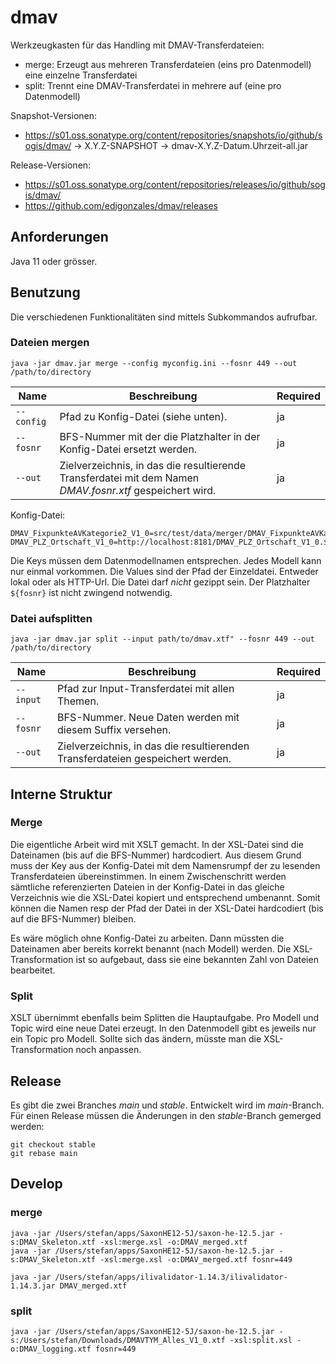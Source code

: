 # dmav

Werkzeugkasten für das Handling mit DMAV-Transferdateien:

- merge: Erzeugt aus mehreren Transferdateien (eins pro Datenmodell) eine einzelne Transferdatei
- split: Trennt eine DMAV-Transferdatei in mehrere auf (eine pro Datenmodell)

Snapshot-Versionen: 
- https://s01.oss.sonatype.org/content/repositories/snapshots/io/github/sogis/dmav/ -> X.Y.Z-SNAPSHOT -> dmav-X.Y.Z-Datum.Uhrzeit-all.jar

Release-Versionen: 
- https://s01.oss.sonatype.org/content/repositories/releases/io/github/sogis/dmav/ 
- https://github.com/edigonzales/dmav/releases

## Anforderungen

Java 11 oder grösser.

## Benutzung

Die verschiedenen Funktionalitäten sind mittels Subkommandos aufrufbar. 

### Dateien mergen

```
java -jar dmav.jar merge --config myconfig.ini --fosnr 449 --out /path/to/directory
```

| Name | Beschreibung | Required |
|-----|-----|-----|
| `--config` | Pfad zu Konfig-Datei (siehe unten). | ja |
| `--fosnr` | BFS-Nummer mit der die Platzhalter in der Konfig-Datei ersetzt werden. | ja |
| `--out` | Zielverzeichnis, in das die resultierende Transferdatei mit dem Namen _DMAV.fosnr.xtf_ gespeichert wird. | ja |

Konfig-Datei:
```
DMAV_FixpunkteAVKategorie2_V1_0=src/test/data/merger/DMAV_FixpunkteAVKategorie2_V1_0.${fosnr}.xtf
DMAV_PLZ_Ortschaft_V1_0=http://localhost:8181/DMAV_PLZ_Ortschaft_V1_0.${fosnr}.xtf
```

Die Keys müssen dem Datenmodellnamen entsprechen. Jedes Modell kann nur einmal vorkommen. Die Values sind der Pfad der Einzeldatei. Entweder lokal oder als HTTP-Url. Die Datei darf _nicht_ gezippt sein. Der Platzhalter `${fosnr}` ist nicht zwingend notwendig.

### Datei aufsplitten

```
java -jar dmav.jar split --input path/to/dmav.xtf" --fosnr 449 --out /path/to/directory
```

| Name | Beschreibung | Required |
|-----|-----|-----|
| `--input` | Pfad zur Input-Transferdatei mit allen Themen. | ja |
| `--fosnr` | BFS-Nummer. Neue Daten werden mit diesem Suffix versehen. | ja |
| `--out` | Zielverzeichnis, in das die resultierenden Transferdateien gespeichert werden. | ja |

## Interne Struktur

### Merge
Die eigentliche Arbeit wird mit XSLT gemacht. In der XSL-Datei sind die Dateinamen (bis auf die BFS-Nummer) hardcodiert. Aus diesem Grund muss der Key aus der Konfig-Datei mit dem Namensrumpf der zu lesenden Transferdateien übereinstimmen. In einem Zwischenschritt werden sämtliche referenzierten Dateien in der Konfig-Datei in das gleiche Verzeichnis wie die XSL-Datei kopiert und entsprechend umbenannt. Somit können die Namen resp der Pfad der Datei in der XSL-Datei hardcodiert (bis auf die BFS-Nummer) bleiben.

Es wäre möglich ohne Konfig-Datei zu arbeiten. Dann müssten die Dateinamen aber bereits korrekt benannt (nach Modell) werden. Die XSL-Transformation ist so aufgebaut, dass sie eine bekannten Zahl von Dateien bearbeitet.

### Split
XSLT übernimmt ebenfalls beim Splitten die Hauptaufgabe. Pro Modell und Topic wird eine neue Datei erzeugt. In den Datenmodell gibt es jeweils nur ein Topic pro Modell. Sollte sich das ändern, müsste man die XSL-Transformation noch anpassen.

## Release

Es gibt die zwei Branches _main_ und _stable_. Entwickelt wird im _main_-Branch. Für einen Release müssen die Änderungen in den _stable_-Branch gemerged werden:

```
git checkout stable
git rebase main
```

## Develop

### merge
```
java -jar /Users/stefan/apps/SaxonHE12-5J/saxon-he-12.5.jar -s:DMAV_Skeleton.xtf -xsl:merge.xsl -o:DMAV_merged.xtf
java -jar /Users/stefan/apps/SaxonHE12-5J/saxon-he-12.5.jar -s:DMAV_Skeleton.xtf -xsl:merge.xsl -o:DMAV_merged.xtf fosnr=449
```

```
java -jar /Users/stefan/apps/ilivalidator-1.14.3/ilivalidator-1.14.3.jar DMAV_merged.xtf
```

### split
```
java -jar /Users/stefan/apps/SaxonHE12-5J/saxon-he-12.5.jar -s:/Users/stefan/Downloads/DMAVTYM_Alles_V1_0.xtf -xsl:split.xsl -o:DMAV_logging.xtf fosnr=449
```


